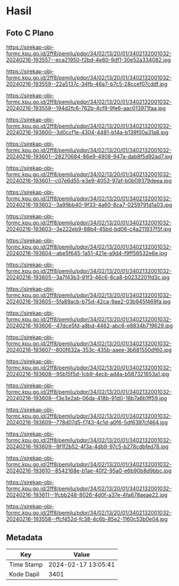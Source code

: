 # Hasil

## Foto C Plano

https://sirekap-obj-formc.kpu.go.id/2ff8/pemilu/pdpr/34/02/13/20/01/3402132001032-20240216-193557--eca21950-f2bd-4e80-9df1-30e52a334082.jpg

https://sirekap-obj-formc.kpu.go.id/2ff8/pemilu/pdpr/34/02/13/20/01/3402132001032-20240216-193559--22a5137c-34fb-46a7-b7c5-28ccef07cddf.jpg

https://sirekap-obj-formc.kpu.go.id/2ff8/pemilu/pdpr/34/02/13/20/01/3402132001032-20240216-193559--194d2fc6-762b-4cf9-9fe6-aac013971faa.jpg

https://sirekap-obj-formc.kpu.go.id/2ff8/pemilu/pdpr/34/02/13/20/01/3402132001032-20240216-193600--3d0ccf1e-4304-4481-b14a-b139f00a31a8.jpg

https://sirekap-obj-formc.kpu.go.id/2ff8/pemilu/pdpr/34/02/13/20/01/3402132001032-20240216-193601--28270684-86e9-4908-947a-dab8f5d92ad7.jpg

https://sirekap-obj-formc.kpu.go.id/2ff8/pemilu/pdpr/34/02/13/20/01/3402132001032-20240216-193601--c07e6d55-e3e9-4053-97af-b0b09379deea.jpg

https://sirekap-obj-formc.kpu.go.id/2ff8/pemilu/pdpr/34/02/13/20/01/3402132001032-20240216-193602--3a99bb40-9f33-4a60-8ca7-0259791d1a03.jpg

https://sirekap-obj-formc.kpu.go.id/2ff8/pemilu/pdpr/34/02/13/20/01/3402132001032-20240216-193603--3e222eb9-88b4-45bd-bd06-c4a211937f5f.jpg

https://sirekap-obj-formc.kpu.go.id/2ff8/pemilu/pdpr/34/02/13/20/01/3402132001032-20240216-193604--abe5f645-1a51-421e-a9d4-f9ff56532e6e.jpg

https://sirekap-obj-formc.kpu.go.id/2ff8/pemilu/pdpr/34/02/13/20/01/3402132001032-20240216-193605--3a7f43b3-91f3-46c6-8ca8-b0232201fd3c.jpg

https://sirekap-obj-formc.kpu.go.id/2ff8/pemilu/pdpr/34/02/13/20/01/3402132001032-20240216-193605--5fa89acb-b75d-42ca-9ae2-03b945f469fa.jpg

https://sirekap-obj-formc.kpu.go.id/2ff8/pemilu/pdpr/34/02/13/20/01/3402132001032-20240216-193606--47dce5fd-a8bd-4462-abc6-e8834b719629.jpg

https://sirekap-obj-formc.kpu.go.id/2ff8/pemilu/pdpr/34/02/13/20/01/3402132001032-20240216-193607--800f632a-353c-435b-aaee-3b681550df60.jpg

https://sirekap-obj-formc.kpu.go.id/2ff8/pemilu/pdpr/34/02/13/20/01/3402132001032-20240216-193608--95b15f5d-1cb9-4ecb-ad4a-b587321653a1.jpg

https://sirekap-obj-formc.kpu.go.id/2ff8/pemilu/pdpr/34/02/13/20/01/3402132001032-20240216-193608--f3e3e2ab-06da-418b-91d0-18b7a6b1ff59.jpg

https://sirekap-obj-formc.kpu.go.id/2ff8/pemilu/pdpr/34/02/13/20/01/3402132001032-20240216-193609--778d07d5-f743-4c1d-a0f6-5df6397cf464.jpg

https://sirekap-obj-formc.kpu.go.id/2ff8/pemilu/pdpr/34/02/13/20/01/3402132001032-20240216-193609--9f1f2b52-4f3a-4db9-97c5-b278cdbfed78.jpg

https://sirekap-obj-formc.kpu.go.id/2ff8/pemilu/pdpr/34/02/13/20/01/3402132001032-20240216-193610--8542168e-b1ae-40f2-95a0-e6b90b8d9bbc.jpg

https://sirekap-obj-formc.kpu.go.id/2ff8/pemilu/pdpr/34/02/13/20/01/3402132001032-20240216-193611--1fcbb248-8026-4d0f-a37e-4fa678aeae22.jpg

https://sirekap-obj-formc.kpu.go.id/2ff8/pemilu/pdpr/34/02/13/20/01/3402132001032-20240216-193558--ffcf452d-fc38-4c6b-85e2-1160c53b0e04.jpg


## Metadata

| Key        | Value               |
| ---------- | ------------------- |
| Time Stamp | 2024-02-17 13:05:41 |
| Kode Dapil | 3401                |



